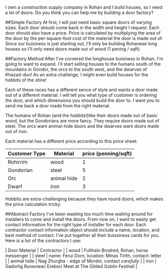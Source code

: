 I own a construction supply company in Rohan and I build houses, so I need a lot of doors. Do you think you can help me by building a door factory?

##Simple Factory
At first, I will just need basic square doors of varying sizes. Each door should come back in the width and height I request.
Each door should also have a price. Price is calculated by multiplying the area of the door by the per-square-foot cost of the material the door is made out of. Since our buisiness is just starting out, I'll only be building Rohanese long houses so I'll only need doors made out of wood (1 pening / sqft).

##Factory Method
After I've cornered the longhouse buisiness in Rohan, I'm going to want to expand. I'll start selling houses to the humans south of the mountains in Gondor, the orcs to the south west, and the dwarves of Khazad-dun! As an extra challenge, I might even build houses for the hobbits of the shire!

Each of these races has a different sence of style and wants a door made out of a different material. I will tell you what type of customer is ordering the door, and which dimensions you should build the door to. I want you to send me back a door made from the right material.

The humans of Rohan (and the hobbits!)like their doors made out of basic wood, but the Gondorians are more fancy. They require doors made out of steel. The orcs want animal-hide doors and the dwarves want doors made out of iron.

Each material has a different price according to this price sheet:

| Customer Type | Material    | price (penning/sqft) |
| ------------- | ----------- | -------------------- |
| Rohirrim      | wood        | 1                    |
| Gondorian     | steel       | 5                    |
| Orc           | animal hide | 2                    |
| Dwarf         | iron        | 3                    |

Hobbits are extra-challenging because they have round doors, which makes the price calculation tricky.

##Abstract Factory
I've been wasting too much time waiting around for installers to come and install the doors. From now on, I want to easily get contact information for the right type of installer for each door. Each contractor contact information object should include a name, location, and best method of contact. I've put together all their buissiness cards for you. Here is a list of the contractors I use:

| Door Material | Contractor |
| wood | Fulthain Brodred, Rohan, horse messenger |
| steel | name: Ferui Dorn, location: Minas Tirith, contact: letter |
| animal hide | Nag Zhurgha - edge of Mordor, contact _carefully_ |
| iron | Gadorlig Runeview/ Erebor/ Meet at The Gilded Goblin Festhall |
